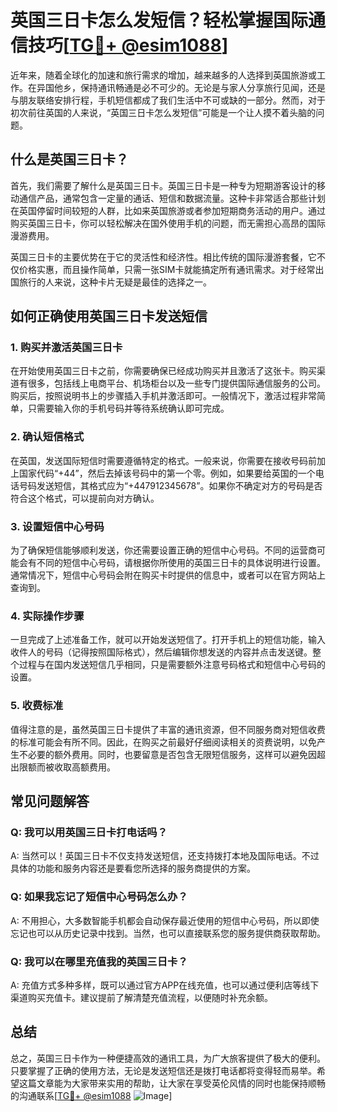 # 英国三日卡怎么发短信？轻松掌握国际通信技巧[[TG💪+ @esim1088](https://t.me/s/esim1088)]

近年来，随着全球化的加速和旅行需求的增加，越来越多的人选择到英国旅游或工作。在异国他乡，保持通讯畅通是必不可少的。无论是与家人分享旅行见闻，还是与朋友联络安排行程，手机短信都成了我们生活中不可或缺的一部分。然而，对于初次前往英国的人来说，“英国三日卡怎么发短信”可能是一个让人摸不着头脑的问题。

## 什么是英国三日卡？

首先，我们需要了解什么是英国三日卡。英国三日卡是一种专为短期游客设计的移动通信产品，通常包含一定量的通话、短信和数据流量。这种卡非常适合那些计划在英国停留时间较短的人群，比如来英国旅游或者参加短期商务活动的用户。通过购买英国三日卡，你可以轻松解决在国外使用手机的问题，而无需担心高昂的国际漫游费用。

英国三日卡的主要优势在于它的灵活性和经济性。相比传统的国际漫游套餐，它不仅价格实惠，而且操作简单，只需一张SIM卡就能搞定所有通讯需求。对于经常出国旅行的人来说，这种卡片无疑是最佳的选择之一。

## 如何正确使用英国三日卡发送短信

### 1. 购买并激活英国三日卡

在开始使用英国三日卡之前，你需要确保已经成功购买并且激活了这张卡。购买渠道有很多，包括线上电商平台、机场柜台以及一些专门提供国际通信服务的公司。购买后，按照说明书上的步骤插入手机并激活即可。一般情况下，激活过程非常简单，只需要输入你的手机号码并等待系统确认即可完成。

### 2. 确认短信格式

在英国，发送国际短信时需要遵循特定的格式。一般来说，你需要在接收号码前加上国家代码“+44”，然后去掉该号码中的第一个零。例如，如果要给英国的一个电话号码发送短信，其格式应为“+447912345678”。如果你不确定对方的号码是否符合这个格式，可以提前向对方确认。

### 3. 设置短信中心号码

为了确保短信能够顺利发送，你还需要设置正确的短信中心号码。不同的运营商可能会有不同的短信中心号码，请根据你所使用的英国三日卡的具体说明进行设置。通常情况下，短信中心号码会附在购买卡时提供的信息中，或者可以在官方网站上查询到。

### 4. 实际操作步骤

一旦完成了上述准备工作，就可以开始发送短信了。打开手机上的短信功能，输入收件人的号码（记得按照国际格式），然后编辑你想发送的内容并点击发送键。整个过程与在国内发送短信几乎相同，只是需要额外注意号码格式和短信中心号码的设置。

### 5. 收费标准

值得注意的是，虽然英国三日卡提供了丰富的通讯资源，但不同服务商对短信收费的标准可能会有所不同。因此，在购买之前最好仔细阅读相关的资费说明，以免产生不必要的额外费用。同时，也要留意是否包含无限短信服务，这样可以避免因超出限额而被收取高额费用。

## 常见问题解答

### Q: 我可以用英国三日卡打电话吗？
A: 当然可以！英国三日卡不仅支持发送短信，还支持拨打本地及国际电话。不过具体的功能和服务内容还是要看您所选择的服务商提供的方案。

### Q: 如果我忘记了短信中心号码怎么办？
A: 不用担心，大多数智能手机都会自动保存最近使用的短信中心号码，所以即使忘记也可以从历史记录中找到。当然，也可以直接联系您的服务提供商获取帮助。

### Q: 我可以在哪里充值我的英国三日卡？
A: 充值方式多种多样，既可以通过官方APP在线充值，也可以通过便利店等线下渠道购买充值卡。建议提前了解清楚充值流程，以便随时补充余额。

## 总结

总之，英国三日卡作为一种便捷高效的通讯工具，为广大旅客提供了极大的便利。只要掌握了正确的使用方法，无论是发送短信还是拨打电话都将变得轻而易举。希望这篇文章能为大家带来实用的帮助，让大家在享受英伦风情的同时也能保持顺畅的沟通联系[[TG💪+ @esim1088](https://t.me/s/esim1088) ![Image](https://i.postimg.cc/4NQfJmqS/Snipaste-2025-05-13-00-14-12.png)]